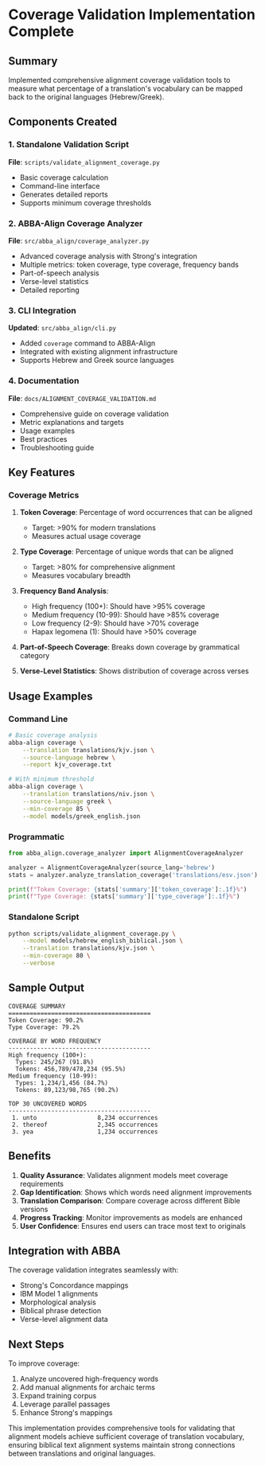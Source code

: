 # Coverage Validation Implementation Complete

## Summary

Implemented comprehensive alignment coverage validation tools to measure what percentage of a translation's vocabulary can be mapped back to the original languages (Hebrew/Greek).

## Components Created

### 1. Standalone Validation Script
**File**: `scripts/validate_alignment_coverage.py`
- Basic coverage calculation
- Command-line interface
- Generates detailed reports
- Supports minimum coverage thresholds

### 2. ABBA-Align Coverage Analyzer
**File**: `src/abba_align/coverage_analyzer.py`
- Advanced coverage analysis with Strong's integration
- Multiple metrics: token coverage, type coverage, frequency bands
- Part-of-speech analysis
- Verse-level statistics
- Detailed reporting

### 3. CLI Integration
**Updated**: `src/abba_align/cli.py`
- Added `coverage` command to ABBA-Align
- Integrated with existing alignment infrastructure
- Supports Hebrew and Greek source languages

### 4. Documentation
**File**: `docs/ALIGNMENT_COVERAGE_VALIDATION.md`
- Comprehensive guide on coverage validation
- Metric explanations and targets
- Usage examples
- Best practices
- Troubleshooting guide

## Key Features

### Coverage Metrics

1. **Token Coverage**: Percentage of word occurrences that can be aligned
   - Target: >90% for modern translations
   - Measures actual usage coverage

2. **Type Coverage**: Percentage of unique words that can be aligned
   - Target: >80% for comprehensive alignment
   - Measures vocabulary breadth

3. **Frequency Band Analysis**:
   - High frequency (100+): Should have >95% coverage
   - Medium frequency (10-99): Should have >85% coverage
   - Low frequency (2-9): Should have >70% coverage
   - Hapax legomena (1): Should have >50% coverage

4. **Part-of-Speech Coverage**: Breaks down coverage by grammatical category

5. **Verse-Level Statistics**: Shows distribution of coverage across verses

## Usage Examples

### Command Line
```bash
# Basic coverage analysis
abba-align coverage \
    --translation translations/kjv.json \
    --source-language hebrew \
    --report kjv_coverage.txt

# With minimum threshold
abba-align coverage \
    --translation translations/niv.json \
    --source-language greek \
    --min-coverage 85 \
    --model models/greek_english.json
```

### Programmatic
```python
from abba_align.coverage_analyzer import AlignmentCoverageAnalyzer

analyzer = AlignmentCoverageAnalyzer(source_lang='hebrew')
stats = analyzer.analyze_translation_coverage('translations/esv.json')

print(f"Token Coverage: {stats['summary']['token_coverage']:.1f}%")
print(f"Type Coverage: {stats['summary']['type_coverage']:.1f}%")
```

### Standalone Script
```bash
python scripts/validate_alignment_coverage.py \
    --model models/hebrew_english_biblical.json \
    --translation translations/kjv.json \
    --min-coverage 80 \
    --verbose
```

## Sample Output

```
COVERAGE SUMMARY
========================================
Token Coverage: 90.2%
Type Coverage: 79.2%

COVERAGE BY WORD FREQUENCY
----------------------------------------
High frequency (100+):
  Types: 245/267 (91.8%)
  Tokens: 456,789/478,234 (95.5%)
Medium frequency (10-99):
  Types: 1,234/1,456 (84.7%)
  Tokens: 89,123/98,765 (90.2%)

TOP 30 UNCOVERED WORDS
----------------------------------------
 1. unto                 8,234 occurrences
 2. thereof              2,345 occurrences
 3. yea                  1,234 occurrences
```

## Benefits

1. **Quality Assurance**: Validates alignment models meet coverage requirements
2. **Gap Identification**: Shows which words need alignment improvements
3. **Translation Comparison**: Compare coverage across different Bible versions
4. **Progress Tracking**: Monitor improvements as models are enhanced
5. **User Confidence**: Ensures end users can trace most text to originals

## Integration with ABBA

The coverage validation integrates seamlessly with:
- Strong's Concordance mappings
- IBM Model 1 alignments
- Morphological analysis
- Biblical phrase detection
- Verse-level alignment data

## Next Steps

To improve coverage:
1. Analyze uncovered high-frequency words
2. Add manual alignments for archaic terms
3. Expand training corpus
4. Leverage parallel passages
5. Enhance Strong's mappings

This implementation provides comprehensive tools for validating that alignment models achieve sufficient coverage of translation vocabulary, ensuring biblical text alignment systems maintain strong connections between translations and original languages.